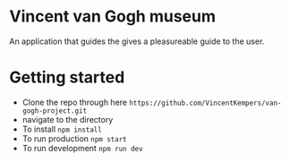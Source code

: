 # Vincent van Gogh museum
An application that guides the gives a pleasureable guide to the user.

# Getting started
* Clone the repo through here `https://github.com/VincentKempers/van-gogh-project.git`
* navigate to the directory
* To install `npm install`
* To run production `npm start`
* To run development `npm run dev`
